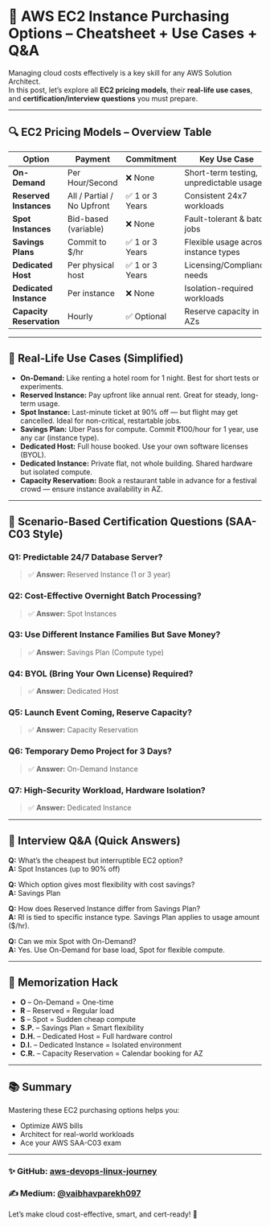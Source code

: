 # 💸 AWS EC2 Instance Purchasing Options – Cheatsheet + Use Cases + Q&A

Managing cloud costs effectively is a key skill for any AWS Solution Architect.  
In this post, let’s explore all **EC2 pricing models**, their **real-life use cases**, and **certification/interview questions** you must prepare.

---

## 🔍 EC2 Pricing Models – Overview Table

| Option | Payment | Commitment | Key Use Case | Discount |
|--------|---------|------------|--------------|----------|
| **On-Demand** | Per Hour/Second | ❌ None | Short-term testing, unpredictable usage | ❌ None |
| **Reserved Instances** | All / Partial / No Upfront | ✅ 1 or 3 Years | Consistent 24x7 workloads | ✅ Up to 75% |
| **Spot Instances** | Bid-based (variable) | ❌ None | Fault-tolerant & batch jobs | ✅ Up to 90% |
| **Savings Plans** | Commit to $/hr | ✅ 1 or 3 Years | Flexible usage across instance types | ✅ Up to 72% |
| **Dedicated Host** | Per physical host | ✅ 1 or 3 Years | Licensing/Compliance needs | ✅ Moderate |
| **Dedicated Instance** | Per instance | ❌ None | Isolation-required workloads | ✅ Low |
| **Capacity Reservation** | Hourly | ✅ Optional | Reserve capacity in AZs | ❌ None |

---

## 🧠 Real-Life Use Cases (Simplified)

- **On-Demand:** Like renting a hotel room for 1 night. Best for short tests or experiments.
- **Reserved Instance:** Pay upfront like annual rent. Great for steady, long-term usage.
- **Spot Instance:** Last-minute ticket at 90% off — but flight may get cancelled. Ideal for non-critical, restartable jobs.
- **Savings Plan:** Uber Pass for compute. Commit ₹100/hour for 1 year, use any car (instance type).
- **Dedicated Host:** Full house booked. Use your own software licenses (BYOL).
- **Dedicated Instance:** Private flat, not whole building. Shared hardware but isolated compute.
- **Capacity Reservation:** Book a restaurant table in advance for a festival crowd — ensure instance availability in AZ.

---

## 🎯 Scenario-Based Certification Questions (SAA-C03 Style)

### Q1: Predictable 24/7 Database Server?
> ✅ **Answer:** Reserved Instance (1 or 3 year)

### Q2: Cost-Effective Overnight Batch Processing?
> ✅ **Answer:** Spot Instances

### Q3: Use Different Instance Families But Save Money?
> ✅ **Answer:** Savings Plan (Compute type)

### Q4: BYOL (Bring Your Own License) Required?
> ✅ **Answer:** Dedicated Host

### Q5: Launch Event Coming, Reserve Capacity?
> ✅ **Answer:** Capacity Reservation

### Q6: Temporary Demo Project for 3 Days?
> ✅ **Answer:** On-Demand Instance

### Q7: High-Security Workload, Hardware Isolation?
> ✅ **Answer:** Dedicated Instance

---

## 💬 Interview Q&A (Quick Answers)

**Q:** What’s the cheapest but interruptible EC2 option?  
**A:** Spot Instances (up to 90% off)

**Q:** Which option gives most flexibility with cost savings?  
**A:** Savings Plan

**Q:** How does Reserved Instance differ from Savings Plan?  
**A:** RI is tied to specific instance type. Savings Plan applies to usage amount ($/hr).

**Q:** Can we mix Spot with On-Demand?  
**A:** Yes. Use On-Demand for base load, Spot for flexible compute.

---

## 🧾 Memorization Hack

- **O** – On-Demand = One-time
- **R** – Reserved = Regular load
- **S** – Spot = Sudden cheap compute
- **S.P.** – Savings Plan = Smart flexibility
- **D.H.** – Dedicated Host = Full hardware control
- **D.I.** – Dedicated Instance = Isolated environment
- **C.R.** – Capacity Reservation = Calendar booking for AZ

---

## 📚 Summary

Mastering these EC2 purchasing options helps you:
- Optimize AWS bills
- Architect for real-world workloads
- Ace your AWS SAA-C03 exam

---

### ✨ GitHub: [aws-devops-linux-journey](https://github.com/Vaibhavsp/aws-devops-linux-journey)
### ✍️ Medium: [@vaibhavparekh097](https://medium.com/@vaibhavparekh097)

Let’s make cloud cost-effective, smart, and cert-ready! 🚀
